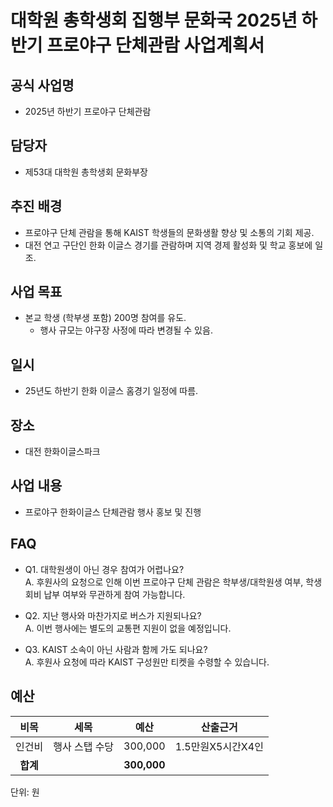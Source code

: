 대학원 총학생회 집행부 문화국 2025년 하반기 프로야구 단체관람 사업계획서
===

## 공식 사업명
-   2025년 하반기 프로야구 단체관람
    

## 담당자
-   제53대 대학원 총학생회 문화부장
    

## 추진 배경
-   프로야구 단체 관람을 통해 KAIST 학생들의 문화생활 향상 및 소통의 기회 제공.
-   대전 연고 구단인 한화 이글스 경기를 관람하며 지역 경제 활성화 및 학교 홍보에 일조.
    

## 사업 목표
-   본교 학생 (학부생 포함) 200명 참여를 유도.
	- 행사 규모는 야구장 사정에 따라 변경될 수 있음.
    
## 일시
-   25년도 하반기 한화 이글스 홈경기 일정에 따름.
    
## 장소
-   대전 한화이글스파크
    
## 사업 내용
-   프로야구 한화이글스 단체관람 행사 홍보 및 진행

## FAQ
-   Q1. 대학원생이 아닌 경우 참여가 어렵나요?  
    A. 후원사의 요청으로 인해 이번 프로야구 단체 관람은 학부생/대학원생 여부, 학생회비 납부 여부와 무관하게 참여 가능합니다.
    
-   Q2. 지난 행사와 마찬가지로 버스가 지원되나요?  
    A. 이번 행사에는 별도의 교통편 지원이 없을 예정입니다.
    
-   Q3. KAIST 소속이 아닌 사람과 함께 가도 되나요?  
    A. 후원사 요청에 따라 KAIST 구성원만 티켓을 수령할 수 있습니다.
    

## 예산

|  **비목** |   **세목**   | **예산** | **산출근거** |
|:----------:|:------------:|:--------:|:--------:|
| 인건비 | 행사 스탭 수당 | 300,000 | 1.5만원X5시간X4인 |
|   **합계**  |              | **300,000**|  |

단위: 원
